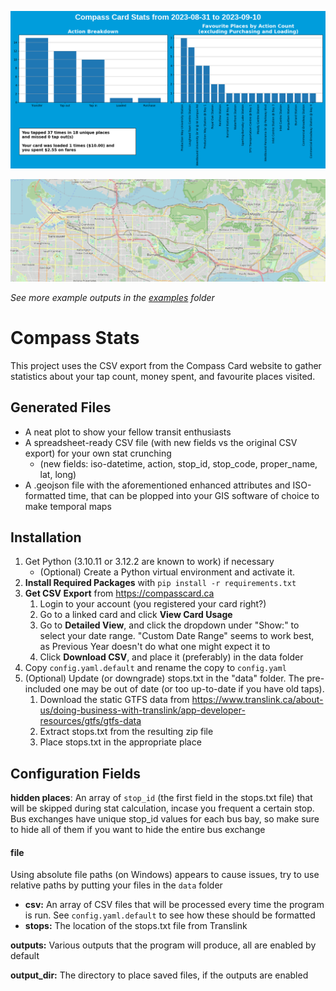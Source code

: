 ![A generated plot, depicting the number of times a certain action was performed (tap in, out, transfer, etc.), as well as the places the card was tapped the most.](examples/smol-plot.png)

![An animated gif depicting a map of card taps over time](examples/smol-output.gif)

*See more example outputs in the [examples](examples) folder*

<h1>Compass Stats</h1>
This project uses the CSV export from the Compass Card website to gather statistics about your tap count, money spent, and favourite places visited. 

<h2>Generated Files</h2>

- A neat plot to show your fellow transit enthusiasts
- A spreadsheet-ready CSV file (with new fields vs the original CSV export) for your own stat crunching 
  - (new fields: iso-datetime, action, stop_id, stop_code, proper_name, lat, long)
- A .geojson file with the aforementioned enhanced attributes and ISO-formatted time, that can be plopped into your GIS software of choice to make temporal maps 

<h2>Installation</h2>

1. Get Python (3.10.11 or 3.12.2 are known to work) if necessary
   - (Optional) Create a Python virtual environment and activate it.
2. **Install Required Packages** with `pip install -r requirements.txt` 
3. **Get CSV Export** from <https://compasscard.ca>
   1. Login to your account (you registered your card right?)
   2. Go to a linked card and click **View Card Usage**
   3. Go to **Detailed View**, and click the dropdown under "Show:" to select your date range. "Custom Date Range" seems to work best, as Previous Year doesn't do what one might expect it to
   4. Click **Download CSV**, and place it (preferably) in the data folder 
4. Copy `config.yaml.default` and rename the copy to `config.yaml`
5. (Optional) Update (or downgrade) stops.txt in the "data" folder. The pre-included one may be out of date (or too up-to-date if you have old taps). 
   1. Download the static GTFS data from <https://www.translink.ca/about-us/doing-business-with-translink/app-developer-resources/gtfs/gtfs-data>
   2. Extract stops.txt from the resulting zip file
   3. Place stops.txt in the appropriate place

<h2>Configuration Fields</h2>

**hidden places**: An array of `stop_id` (the first field in the stops.txt file) that will be skipped during stat calculation, incase you frequent a certain stop. Bus exchanges have unique stop_id values for each bus bay, so make sure to hide all of them if you want to hide the entire bus exchange

<h4>file</h4>

Using absolute file paths (on Windows) appears to cause issues, try to use relative paths by putting your files in the `data` folder

- **csv:** An array of CSV files that will be processed every time the program is run. See `config.yaml.default` to see how these should be formatted
- **stops:** The location of the stops.txt file from Translink

**outputs:** Various outputs that the program will produce, all are enabled by default

**output_dir:** The directory to place saved files, if the outputs are enabled

